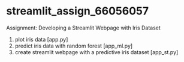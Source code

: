 # streamlit_assign_66056057
Assignment: Developing a Streamlit Webpage with Iris Dataset

1. plot iris data [app.py]
2. predict iris data with random forest [app_ml.py]
3. create streamlit webpage with a predictive iris dataset [app_st.py]

